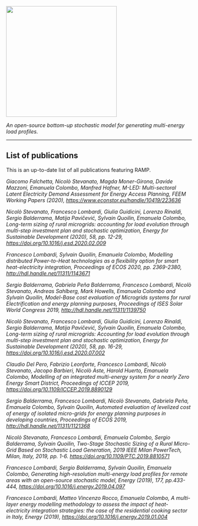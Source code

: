 <img src="https://github.com/SESAM-Polimi/RAMP/blob/master/RAMP_logo_basic.png" width="300">

*An open-source bottom-up stochastic model for generating multi-energy load profiles.*

---

## List of publications
This is an up-to-date list of all publications featuring RAMP.

*Giacomo Falchetta, Nicolò Stevanato, Magda Moner-Girona, Davide Mazzoni, Emanuela Colombo, Manfred Hafner, M-LED: Multi-sectoral Latent Electricity Demand Assessment for Energy Access Planning, FEEM Working Papers (2020), https://www.econstor.eu/handle/10419/223636*

*Nicolò Stevanato, Francesco Lombardi, Giulia Guidicini, Lorenzo Rinaldi, Sergio Balderrama, Matija Pavičević, Sylvain Quoilin, Emanuela Colombo, Long-term sizing of rural microgrids: accounting for load evolution through multi-step investment plan and stochastic optimization, Energy for Sustainable Development (2020), 58, pp. 12-29, https://doi.org/10.1016/j.esd.2020.02.009*

*Francesco Lombardi, Sylvain Quoilin, Emanuela Colombo, Modelling distributed Power-to-Heat technologies as a flexibility option for smart heat-electricity integration, Proceedings of ECOS 2020, pp. 2369-2380, http://hdl.handle.net/11311/1143671*

*Sergio Balderrama, Gabriela Peña Balderrama, Francesco Lombardi, Nicolò Stevanato, Andreas Sahlberg, Mark Howells, Emanuela Colombo and Sylvain Quoilin, Model-Base cost evaluation of Microgrids systems for rural Electrification and energy planning purposes, Proceedings of ISES Solar World Congress 2019, http://hdl.handle.net/11311/1139750*

*Nicolò Stevanato, Francesco Lombardi, Giulia Guidicini, Lorenzo Rinaldi, Sergio Balderrama, Matija Pavičević, Sylvain Quoilin, Emanuela Colombo, Long-term sizing of rural microgrids: Accounting for load evolution through multi-step investment plan and stochastic optimization, Energy for Sustainable Development (2020), 58, pp. 16-29, https://doi.org/10.1016/j.esd.2020.07.002*

*Claudio Del Pero, Fabrizio Leonforte, Francesco Lombardi, Nicolò Stevanato, Jacopo Barbieri, Nicolò Aste, Harold Huerto, Emanuela Colombo, 
Modelling of an integrated multi-energy system for a nearly Zero Energy Smart District, 
Proceedings of ICCEP 2019, https://doi.org/10.1109/ICCEP.2019.8890129*

*Sergio Balderrama, Francesco Lombardi, Nicolò Stevanato, Gabriela Peña, Emanuela Colombo, Sylvain Quoilin,
Automated evaluation of levelized cost of energy of isolated micro-grids for energy planning purposes in developing countries, 
Proceedings of ECOS 2019, 	http://hdl.handle.net/11311/1121368*

*Nicolò Stevanato, Francesco Lombardi, Emanuela Colombo, Sergio Balderrama, Sylvain Quoilin, 
Two-Stage Stochastic Sizing of a Rural Micro-Grid Based on Stochastic Load Generation, 
2019 IEEE Milan PowerTech, Milan, Italy, 2019, pp. 1-6. https://doi.org/10.1109/PTC.2019.8810571*

*Francesco Lombardi, Sergio Balderrama, Sylvain Quoilin, Emanuela Colombo, 
Generating high-resolution multi-energy load profiles for remote areas with an open-source stochastic model, 
Energy (2019), 177, pp.433-444, https://doi.org/10.1016/j.energy.2019.04.097* 

*Francesco Lombardi, Matteo Vincenzo Rocco, Emanuela Colombo, 
A multi-layer energy modelling methodology to assess the impact of heat-electricity integration strategies: the case of the residential cooking sector in Italy, 
Energy (2019), https://doi.org/10.1016/j.energy.2019.01.004*

